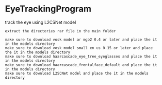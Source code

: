 # EyeTrackingProgram
track the eye using L2CSNet model

	extract the directories rar file in the main folder

	make sure to download vosk model ar mgb2 0.4 or later and place the it in the models directory 
	make sure to download vosk model small en us 0.15 or later and place the it in the models directory
	make sure to download haarcascade_eye_tree_eyeglasses and place the it in the models directory 
	make sure to download haarcascade_frontalface_default and place the it in the models directory 
	make sure to download L2SCNet model and place the it in the models directory
